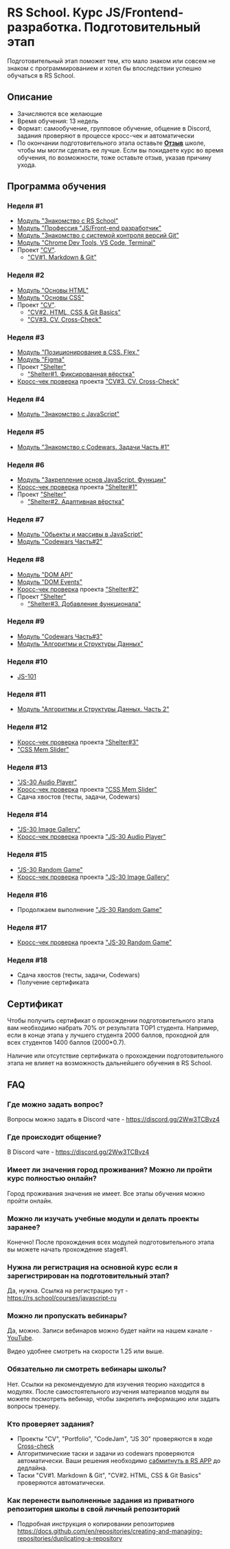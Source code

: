 # RS School. Курс JS/Frontend-разработка. Подготовительный этап

Подготовительный этап поможет тем, кто мало знаком или совсем не знаком с программированием и хотел бы впоследствии успешно обучаться в RS School.

## Описание

- Зачисляются все желающие
- Время обучения: 13 недель
- Формат: самообучение, групповое обучение, общение в Discord, задания проверяют в процессе кросс-чек и автоматически
- По окончании подготовительного этапа оставьте [**Отзыв**](https://docs.google.com/forms/d/e/1FAIpQLSfjki-f1rHX9nz2KycFich1erMs4Hb1Cz0xy3Yijd8IdOD8jw/viewform) школе, чтобы мы могли сделать ее лучше. Если вы покидаете курс во время обучения, по возможности, тоже оставьте отзыв, указав причину ухода.

## Программа обучения

### Неделя #1

- [Модуль "Знакомство с RS School"](modules/rs-school-intro/)
- [Модуль "Профессия \"JS/Front-end разработчик\"](modules/js-fe-developer/)
- [Модуль "Знакомство с системой контроля версий Git"](modules/git/)
- [Модуль "Chrome Dev Tools, VS Code, Terminal"](modules/basic-tools/)
- Проект ["CV"](../tasks/cv/cv.md).
  - ["CV#1. Markdown & Git"](../tasks/cv/git-markdown.md)

### Неделя #2

- [Модуль "Основы HTML"](modules/html-basics/)
- [Модуль "Основы CSS"](modules/css-basics/)
- Проект ["CV"](../tasks/cv/cv.md).
  - ["CV#2. HTML, CSS & Git Basics"](../tasks/cv/html-css-git.md)
  - ["CV#3. CV. Cross-Check"](../tasks/cv/cv-stage0.md)

### Неделя #3

- [Модуль "Позиционирование в CSS. Flex."](modules/css-positioning/)
- [Модуль "Figma"](modules/figma)
- Проект ["Shelter"](../tasks/shelter/shelter.md)
  - ["Shelter#1. Фиксированная вёрстка"](../tasks/shelter/shelter-part1.md)
- [Кросс-чек проверка](https://docs.rs.school/#/cross-check-flow) проекта ["CV#3. CV. Cross-Check"](../tasks/cv/cv-stage0.md)

### Неделя #4

- [Модуль "Знакомство с JavaScript"](modules/js-basics/)

### Неделя #5

- [Модуль "Знакомство с Codewars. Задачи Часть #1"](../tasks/codewars/preschool-2022-codewars1.md)

### Неделя #6

- [Модуль "Закрепление основ JavaScript. Функции"](modules/js-functions/)
- [Кросс-чек проверка](https://docs.rs.school/#/cross-check-flow) проекта ["Shelter#1"](../tasks/shelter/shelter-part1.md)
- Проект ["Shelter"](../tasks/shelter/shelter.md)
  - ["Shelter#2. Адаптивная вёрстка"](../tasks/shelter/shelter-part2.md)

### Неделя #7

- [Модуль "Обьекты и массивы в JavaScript"](modules/objects-and-arrays/)
- [Модуль "Codewars Часть#2"](../tasks/codewars/preschool-2022-codewars2.md)

### Неделя #8

- [Модуль "DOM API"](modules/dom-api/)
- [Модуль "DOM Events"](modules/dom-events/)
- [Кросс-чек проверка](https://docs.rs.school/#/cross-check-flow) проекта ["Shelter#2"](../tasks/shelter/shelter-part2.md)
- Проект ["Shelter"](../tasks/shelter/shelter.md)
  - ["Shelter#3. Добавление функционала"](../tasks/shelter/shelter-part3.md)

### Неделя #9

- [Модуль "Codewars Часть#3"](https://github.com/rolling-scopes-school/tasks/blob/master/tasks/codewars/preschool-2022-codewars3.md)
- [Модуль "Алгоритмы и Структуры Данных"](modules/data-structures-part-1/)

### Неделя #10

- [JS-101](https://github.com/Luffi2539/core-js-101/)

### Неделя #11

- [Модуль "Алгоритмы и Структуры Данных. Часть 2"](modules/data-structures-part-2/)

### Неделя #12

- [Кросс-чек проверка](https://docs.rs.school/#/cross-check-flow) проекта ["Shelter#3"](../tasks/shelter/shelter-part3.md)
- ["CSS Mem Slider"](../tasks/css-meme-slider)

### Неделя #13

- ["JS-30 Audio Player"](https://github.com/rolling-scopes-school/tasks/blob/master/tasks/js30%23/js30-2.md)
- [Кросс-чек проверка](https://docs.rs.school/#/cross-check-flow) проекта ["CSS Mem Slider"](../tasks/css-meme-slider)
- Сдача хвостов (тесты, задачи, Codewars)

### Неделя #14

- ["JS-30 Image Gallery"](https://github.com/rolling-scopes-school/tasks/blob/master/tasks/js30%23/js30-5.md)
- [Кросс-чек проверка](https://docs.rs.school/#/cross-check-flow) проекта ["JS-30 Audio Player"](https://github.com/rolling-scopes-school/tasks/blob/master/tasks/js30%23/js30-2.md)

### Неделя #15

- ["JS-30 Random Game"](https://github.com/rolling-scopes-school/tasks/blob/master/tasks/js30%23/js30-9.md)
- [Кросс-чек проверка](https://docs.rs.school/#/cross-check-flow) проекта ["JS-30 Image Gallery"](https://github.com/rolling-scopes-school/tasks/blob/master/tasks/js30%23/js30-5.md)

### Неделя #16

- Продолжаем выполнение ["JS-30 Random Game"](https://github.com/rolling-scopes-school/tasks/blob/master/tasks/js30%23/js30-9.md)

### Неделя #17

- [Кросс-чек проверка](https://docs.rs.school/#/cross-check-flow) проекта ["JS-30 Random Game"](https://github.com/rolling-scopes-school/tasks/blob/master/tasks/js30%23/js30-9.md)

### Неделя #18

- Сдача хвостов (тесты, задачи, Codewars)
- Получение сертификата

## Сертификат

Чтобы получить сертификат о прохождении подготовительного этапа вам необходимо набрать 70% от результата TOP1 студента. Например, если в конце этапа у лучшего студента 2000 баллов, проходной для всех студентов 1400 баллов (2000\*0.7).

Наличие или отсутствие сертификата о прохождении подготовительного этапа не влияет на возможность дальнейшего обучения в RS School.

## FAQ

### Где можно задать вопрос?

Вопросы можно задать в Discord чате - https://discord.gg/2Ww3TCBvz4

### Где происходит общение?

В Discord чате - https://discord.gg/2Ww3TCBvz4

### Имеет ли значения город проживания? Можно ли пройти курс полностью онлайн?

Город проживания значения не имеет. Все этапы обучения можно пройти онлайн.

### Можно ли изучать учебные модули и делать проекты заранее?

Конечно! После прохождения всех модулей подготовительного этапа вы можете начать прохождение stage#1.

### Нужна ли регистрация на основной курс если я зарегистрирован на подготовительный этап?

Да, нужна. Ссылка на регистрацию тут - https://rs.school/courses/javascript-ru

### Можно ли пропускать вебинары?

Да, можно. Записи вебинаров можно будет найти на нашем канале - [YouTube](https://youtube.com/c/rollingscopesschool).

Видео удобнее смотреть на скорости 1.25 или выше.

### Обязательно ли смотреть вебинары школы?

Нет. Ссылки на рекомендуемую для изучения теорию находится в модулях. После самостоятельного изучения материалов модуля вы можете посмотреть вебинар, чтобы закрепить информацию или задать вопросы тренеру.

### Кто проверяет задания?

- Проекты "CV", "Portfolio", "CodeJam", "JS 30" проверяются в ходе [Cross-check](https://docs.rs.school/#/cross-check-flow)
- Алгоритмические таски и задачи из codewars проверяются автоматически. Ваши решения необходимо [сабмитнуть в RS APP](https://docs.rs.school/#/rs-app-tasks) до дедлайна.
- Таски "CV#1. Markdown & Git", "CV#2. HTML, CSS & Git Basics" проверяются автоматически.

### Как перенести выполненные задания из приватного репозитория школы в свой личный репозиторий

- Подробная инструкция о копировании репозиториев https://docs.github.com/en/repositories/creating-and-managing-repositories/duplicating-a-repository

